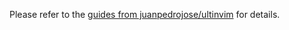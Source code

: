 Please refer to the [guides from juanpedrojose/ultinvim](https://github.com/juanpedrojose/ultinvim) for details.
